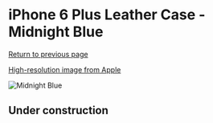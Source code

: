 # iPhone 6 Plus Leather Case - Midnight Blue

[Return to previous page](/iphone_6)

[High-resolution image from Apple](https://store.storeimages.cdn-apple.com/8756/as-images.apple.com/is/MGQV2?wid=4500&hei=4500&fmt=png)

<div style="width: 512px"><img src="/almost_uncompressed/MGQV2.webp" alt="Midnight Blue"></div>

## Under construction
